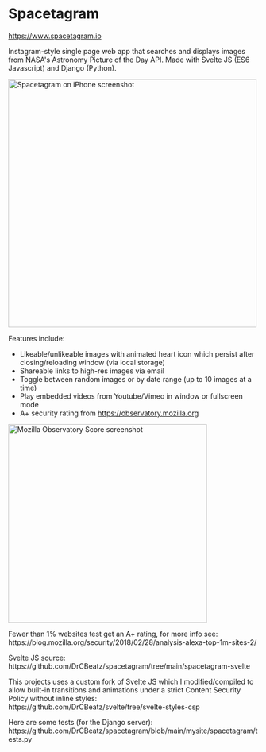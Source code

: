 # Spacetagram
https://www.spacetagram.io
<br>
<p>Instagram-style single page web app that searches and displays images from NASA's Astronomy Picture of the Day API. Made with Svelte JS (ES6 Javascript) and Django (Python).</p>


<img src="https://www.spacetagram.io/static/img/spacetagram_iphone2.png" alt="Spacetagram on iPhone screenshot" height="500"/>

Features include:
- Likeable/unlikeable images with animated heart icon which persist after closing/reloading window (via local storage)
- Shareable links to high-res images via email
- Toggle between random images or by date range (up to 10 images at a time)
- Play embedded videos from Youtube/Vimeo in window or fullscreen mode
- A+ security rating from https://observatory.mozilla.org

<img src="https://www.spacetagram.io/static/img/spacetagram_observatory_score.png" alt="Mozilla Observatory Score screenshot" height = "400"/>

<p>Fewer than 1% websites test get an A+ rating, for more info see:
<br>https://blog.mozilla.org/security/2018/02/28/analysis-alexa-top-1m-sites-2/</p>

<p>Svelte JS source:
<br>
https://github.com/DrCBeatz/spacetagram/tree/main/spacetagram-svelte</p>

<p>This projects uses a custom fork of Svelte JS which I modified/compiled to allow built-in transitions and animations under a strict Content Security Policy without inline styles:
<br>
https://github.com/DrCBeatz/svelte/tree/svelte-styles-csp</p>

<p>Here are some tests (for the Django server):
<br>https://github.com/DrCBeatz/spacetagram/blob/main/mysite/spacetagram/tests.py</p>

